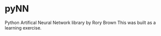 # pyNN
Python Artifical Neural Network library by Rory Brown
This was built as a learning exercise.
